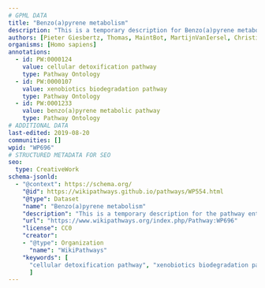 ```yaml
---
# GPML DATA
title: "Benzo(a)pyrene metabolism"
description: "This is a temporary description for Benzo(a)pyrene metabolism"
authors: [Pieter Giesbertz, Thomas, MaintBot, MartijnVanIersel, Christine Chichester, Egonw, Mkutmon, AlexanderPico, Khanspers]
organisms: [Homo sapiens]
annotations:
  - id: PW:0000124
    value: cellular detoxification pathway
    type: Pathway Ontology
  - id: PW:0000107
    value: xenobiotics biodegradation pathway
    type: Pathway Ontology
  - id: PW:0001233 
    value: benzo(a)pyrene metabolic pathway
    type: Pathway Ontology
# ADDITIONAL DATA
last-edited: 2019-08-20
communities: []
wpid: "WP696"
# STRUCTURED METADATA FOR SEO
seo:
  type: CreativeWork
schema-jsonld:
  - "@context": https://schema.org/
    "@id": https://wikipathways.github.io/pathways/WP554.html
    "@type": Dataset
    "name": "Benzo(a)pyrene metabolism"
    "description": "This is a temporary description for the pathway entitled: Benzo(a)pyrene metabolism"
    "url": "https://www.wikipathways.org/index.php/Pathway:WP696"
    "license": CC0
    "creator":
    - "@type": Organization
      "name": "WikiPathways"
    "keywords": [
      "cellular detoxification pathway", "xenobiotics biodegradation pathway", "benzo(a)pyrene metabolic pathway",
      ]
---
```

